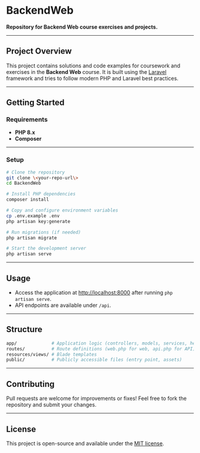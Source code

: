 # BackendWeb

**Repository for Backend Web course exercises and projects.**

___

## Project Overview

This project contains solutions and code examples for coursework and exercises in the **Backend Web** course.
It is built using the [Laravel](https://laravel.com/) framework and tries to follow modern PHP and Laravel best practices.

___

## Getting Started

### Requirements

- **PHP 8.x**
- **Composer**

___

### Setup

```bash
# Clone the repository
git clone \<your-repo-url\>
cd BackendWeb

# Install PHP dependencies
composer install

# Copy and configure environment variables
cp .env.example .env
php artisan key:generate

# Run migrations (if needed)
php artisan migrate

# Start the development server
php artisan serve
```

___

## Usage

- Access the application at [http://localhost:8000](http://localhost:8000) after running `php artisan serve`.
- API endpoints are available under `/api`.

___

## Structure

```bash
app/             # Application logic (controllers, models, services, helpers)
routes/          # Route definitions (web.php for web, api.php for API)
resources/views/ # Blade templates
public/          # Publicly accessible files (entry point, assets)
```

___

## Contributing

Pull requests are welcome for improvements or fixes!
Feel free to fork the repository and submit your changes.

___

## License

This project is open-source and available under the [MIT license](LICENSE).
